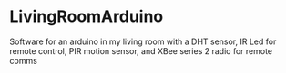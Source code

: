 # LivingRoomArduino
Software for an arduino in my living room with a DHT sensor, IR Led for remote control, PIR motion sensor, and XBee series 2 radio for remote comms
